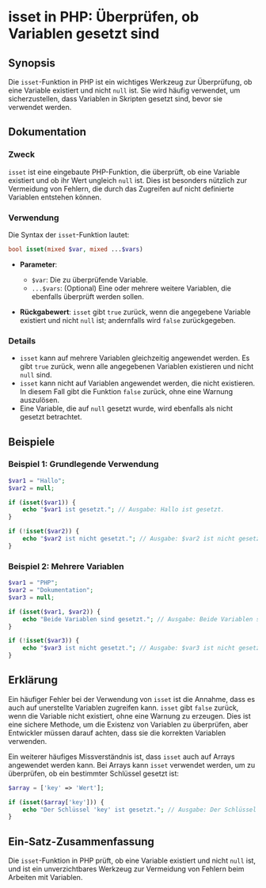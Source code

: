 <!--
Meta Description: # isset in PHP: Überprüfen, ob Variablen gesetzt sind ## Synopsis Die `isset`-Funktion in PHP ist ein wichtiges Werkzeug zur Überprüfung, ob eine Vari...
Meta Keywords: ist, isset, gesetzt, die, variablen
-->

# isset in PHP: Überprüfen, ob Variablen gesetzt sind

## Synopsis
Die `isset`-Funktion in PHP ist ein wichtiges Werkzeug zur Überprüfung, ob eine Variable existiert und nicht `null` ist. Sie wird häufig verwendet, um sicherzustellen, dass Variablen in Skripten gesetzt sind, bevor sie verwendet werden.

## Dokumentation
### Zweck
`isset` ist eine eingebaute PHP-Funktion, die überprüft, ob eine Variable existiert und ob ihr Wert ungleich `null` ist. Dies ist besonders nützlich zur Vermeidung von Fehlern, die durch das Zugreifen auf nicht definierte Variablen entstehen können.

### Verwendung
Die Syntax der `isset`-Funktion lautet:

```php
bool isset(mixed $var, mixed ...$vars)
```

- **Parameter**:
  - `$var`: Die zu überprüfende Variable.
  - `...$vars`: (Optional) Eine oder mehrere weitere Variablen, die ebenfalls überprüft werden sollen.

- **Rückgabewert**: 
  `isset` gibt `true` zurück, wenn die angegebene Variable existiert und nicht `null` ist; andernfalls wird `false` zurückgegeben.

### Details
- `isset` kann auf mehrere Variablen gleichzeitig angewendet werden. Es gibt `true` zurück, wenn alle angegebenen Variablen existieren und nicht `null` sind.
- `isset` kann nicht auf Variablen angewendet werden, die nicht existieren. In diesem Fall gibt die Funktion `false` zurück, ohne eine Warnung auszulösen.
- Eine Variable, die auf `null` gesetzt wurde, wird ebenfalls als nicht gesetzt betrachtet.

## Beispiele
### Beispiel 1: Grundlegende Verwendung
```php
$var1 = "Hallo";
$var2 = null;

if (isset($var1)) {
    echo "$var1 ist gesetzt."; // Ausgabe: Hallo ist gesetzt.
}

if (!isset($var2)) {
    echo "$var2 ist nicht gesetzt."; // Ausgabe: $var2 ist nicht gesetzt.
}
```

### Beispiel 2: Mehrere Variablen
```php
$var1 = "PHP";
$var2 = "Dokumentation";
$var3 = null;

if (isset($var1, $var2)) {
    echo "Beide Variablen sind gesetzt."; // Ausgabe: Beide Variablen sind gesetzt.
}

if (!isset($var3)) {
    echo "$var3 ist nicht gesetzt."; // Ausgabe: $var3 ist nicht gesetzt.
}
```

## Erklärung
Ein häufiger Fehler bei der Verwendung von `isset` ist die Annahme, dass es auch auf unerstellte Variablen zugreifen kann. `isset` gibt `false` zurück, wenn die Variable nicht existiert, ohne eine Warnung zu erzeugen. Dies ist eine sichere Methode, um die Existenz von Variablen zu überprüfen, aber Entwickler müssen darauf achten, dass sie die korrekten Variablen verwenden.

Ein weiterer häufiges Missverständnis ist, dass `isset` auch auf Arrays angewendet werden kann. Bei Arrays kann `isset` verwendet werden, um zu überprüfen, ob ein bestimmter Schlüssel gesetzt ist:

```php
$array = ['key' => 'Wert'];

if (isset($array['key'])) {
    echo "Der Schlüssel 'key' ist gesetzt."; // Ausgabe: Der Schlüssel 'key' ist gesetzt.
}
```

## Ein-Satz-Zusammenfassung
Die `isset`-Funktion in PHP prüft, ob eine Variable existiert und nicht `null` ist, und ist ein unverzichtbares Werkzeug zur Vermeidung von Fehlern beim Arbeiten mit Variablen.